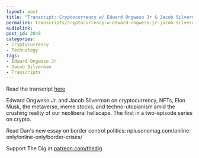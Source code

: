 ```yaml
---
layout: post
title: "Transcript: Cryptocurrency w/ Edward Ongweso Jr & Jacob Silverman"
permalink: transcripts/cryptocurrency-w-edward-ongweso-jr-jacob-silverman/
audiolink: 
post_id: 3048
categories: 
- Cryptocurrency
- Technology
tags: 
- Edward Ongweso Jr
- Jacob Silverman
- Transcripts
---
```

Read the transcript [here](https://jacobinmag.com/2022/03/cryptocurrency-bitcoin-speculative-asset-digitization-metaverse)

Edward Ongweso Jr. and Jacob Silverman on cryptocurrency, NFTs, Elon Musk, the metaverse, meme stocks, and techno-utopianism amid the crushing reality of our neoliberal hellscape. The first in a two-episode series on crypto. 

Read Dan's new essay on border control politics: nplusonemag.com/online-only/online-only/border-crises/

Support The Dig at [patreon.com/thedig](patreon.com/thedig)
